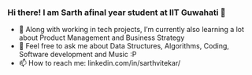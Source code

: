 ### Hi there! I am Sarth afinal year student at IIT Guwahati 👋


- 🌱 Along with working in tech projects, I’m currently also learning a lot about Product Management and Business Strategy
- 💬 Feel free to ask me about Data Structures, Algorithms, Coding, Software development and Music :P
- 📫 How to reach me: linkedin.com/in/sarthvitekar/


